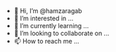 - 👋 Hi, I’m @hamzaragab
- 👀 I’m interested in ...
- 🌱 I’m currently learning ...
- 💞️ I’m looking to collaborate on ...
- 📫 How to reach me ...

<!---
hamzaragab/hamzaragab is a ✨ special ✨ repository because its `README.md` (this file) appears on your GitHub profile.
You can click the Preview link to take a look at your changes.
--->
